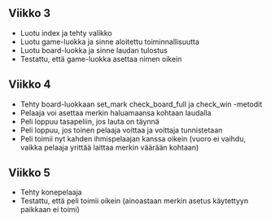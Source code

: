 ## Viikko 3
- Luotu index ja tehty valikko
- Luotu game-luokka ja sinne aloitettu toiminnallisuutta
- Luotu board-luokka ja sinne laudan tulostus
- Testattu, että game-luokka asettaa nimen oikein

## Viikko 4
- Tehty board-luokkaan set_mark check_board_full ja check_win -metodit
- Pelaaja voi asettaa merkin haluamaansa kohtaan laudalla
- Peli loppuu tasapeliin, jos lauta on täynnä
- Peli loppuu, jos toinen pelaaja voittaa ja voittaja tunnistetaan
- Peli toimii nyt kahden ihmispelaajan kanssa oikein (vuoro ei vaihdu, vaikka pelaaja yrittää laittaa merkin väärään kohtaan)

## Viikko 5
- Tehty konepelaaja
- Testattu, että peli toimii oikein (ainoastaan merkin asetus käytettyyn paikkaan ei toimi)
